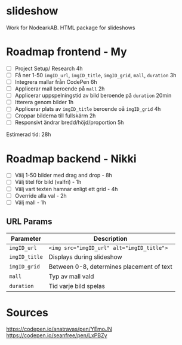 # slideshow
Work for NodearkAB. HTML package for slideshows

# Roadmap frontend - My
- [ ] Project Setup/ Research 4h
- [ ] Få ner 1-50 `imgID_url`, `imgID_title`, `imgID_grid`, `mall`, `duration` 3h
- [ ] Integrera mallar från CodePen 6h
- [ ] Applicerar mall beroende på `mall` 2h
- [ ] Applicerar uppspelningstid av bild beroende på `duration` 20min
- [ ] Itterera genom bilder 1h
- [ ] Applicerar plats av `imgID_title` beroende oå `imgID_grid` 4h
- [ ] Croppar bilderna till fullskärm 2h
- [ ] Responsivt ändrar bredd/höjd/proportion 5h

Estimerad tid: 28h 

# Roadmap backend - Nikki
- [ ] Välj 1-50 bilder med drag and drop - 8h
- [ ] Välj titel för bild (valfri) - 1h
- [ ] Välj vart texten hamnar enligt ett grid - 4h
- [ ] Override alla val - 2h
- [ ] Välj mall - 1h

## URL Params
| Parameter     | Description                               |
| ------------- | ----------------------------------------- |
| `imgID_url`   | `<img src="imgID_url" alt="imgID_title">` |
| `imgID_title` | Displays during slideshow                 |
| `imgID_grid`  | Between 0-8, determines placement of text |
| `mall`        | Typ av mall vald                          |
| `duration`    | Tid varje bild spelas                     |



# Sources
https://codepen.io/anatravas/pen/YEmoJN
https://codepen.io/seanfree/pen/LxPBZy
